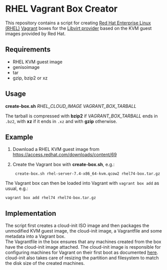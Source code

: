 # RHEL Vagrant Box Creator

This repository contains a script for creating [Red Hat Enterprise Linux (RHEL)](https://www.redhat.com/en/technologies/linux-platforms/enterprise-linux) [Vagrant](https://www.vagrantup.com/) boxes for
the [Libvirt provider](https://github.com/vagrant-libvirt/vagrant-libvirt) based on the KVM guest images provided by Red Hat.  

## Requirements

* RHEL KVM guest image
* genisoimage
* tar
* gzip, bzip2 or xz

## Usage

**create-box.sh** *RHEL_CLOUD_IMAGE* *VAGRANT_BOX_TARBALL*

The tarball is compressed with **bzip2** if *VAGRANT_BOX_TARBALL* ends in `.bz2`, with **xz** if it ends in `.xz` and with **gzip** otherwise.

## Example

1. Download a RHEL KVM guest image from https://access.redhat.com/downloads/content/69
2. Create the Vagrant box with **create-box.sh**, e.g.:

        create-box.sh rhel-server-7.4-x86_64-kvm.qcow2 rhel74-box.tar.gz

The Vagrant box can then be loaded into Vagrant with `vagrant box add` as usual, e.g.:

    vagrant box add rhel74 rhel74-box.tar.gz

## Implementation

The script first creates a cloud-init ISO image and then packages the unmodified KVM guest image, the cloud-init image, a Vagrantfile and some metadata into a Vagrant box.  
The Vagrantfile in the box ensures that any machines created from the box have the cloud-init image attached. The cloud-init image is responsible for configuring machines for Vagrant on their first boot as documented [here](https://www.vagrantup.com/docs/boxes/base.html#default-user-settings). cloud-init also takes care of resizing the partition and filesystem to match the disk size of the created machines.
